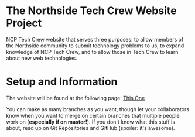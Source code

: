 The Northside Tech Crew Website Project
===============

NCP Tech Crew website that serves three purposes: to allow members of the Northside community to submit technology problems to us, to expand knowledge of NCP Tech Crew, and to allow those in Tech Crew to learn about new web technologies.


Setup and Information
===============

The website will be found at the following page: <a href="http://99.67.193.154/TechCrew/ncp-tech-crew/">This One</a>

You can make as many branches as you want, though let your collaborators know when you want to merge on certain branches that multiple people work on (<b>especially if on master!</b>). If you don't know what this stuff is about, read up on Git Repositories and GitHub (spoiler: it's awesome). 
